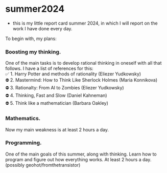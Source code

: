# summer2024 
- this is my little report card summer 2024, in which I will report on the work I have done every day. 

To begin with, my plans:

### Boosting my thinking.
   One of the main tasks is to develop rational thinking in oneself with all that follows. I have a list of references for this:   
   ✅ 1. Harry Potter and methods of rationality (Eliezer Yudkowsky)    
   ⛔ 2. Mastermind: How to Think Like Sherlock Holmes (Maria Konnikova)  
   ⛔ 3. Rationalty: From AI to Zombies (Eliezer Yudkowsky)                
   ⛔ 4. Thinking, Fast and Slow (Daniel Kahneman)                         
   ⛔ 5. Think like a mathematician (Barbara Oakley)                      
    
### Mathematics.
   Now my main weakness is at least 2 hours a day.

### Programming.
   One of the main goals of this summer, along with thinking. Learn how to program and figure out how everything works. At least 2 hours a day. 
   (possibly geohot/fromthetransistor)
